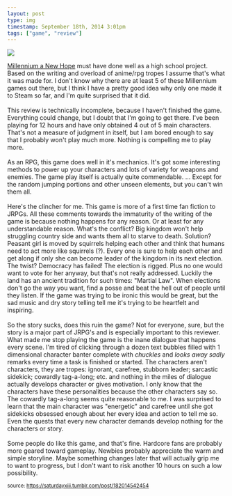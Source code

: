 ```yaml
---
layout: post
type: img
timestamp: September 18th, 2014 3:01pm
tags: ["game", "review"]
---
```

<img src="https://saturdayxiii.github.io/media/182014542454.jpg"/>

<a href="https://store.steampowered.com/app/280140/Millennium__A_New_Hope/" target="_blank">Millennium a New Hope</a> must have done well as a high school project. Based on the writing and overload of anime/rpg tropes I assume that's what it was made for. I don't know why there are at least 5 of these Millennium games out there, but I think I have a pretty good idea why only one made it to Steam so far, and I'm quite surprised that it did.<br/><br/>This review is technically incomplete, because I haven't finished the game. Everything could change, but I doubt that I'm going to get there. I've been playing for 12 hours and have only obtained 4 out of 5 main characters. That's not a measure of judgment in itself, but I am bored enough to say that I probably won't play much more. Nothing is compelling me to play more.<br/><br/>As an RPG, this game does well in it's mechanics. It's got some interesting methods to power up your characters and lots of variety for weapons and enemies. The game play itself is actually quite commendable. &hellip; Except for the random jumping portions and other unseen elements, but you can't win them all.<br/><br/>Here's the clincher for me. This game is more of a first time fan fiction to JRPGs. All these comments towards the immaturity of the writing of the game is because nothing happens for any reason. Or at least for any understandable reason. What's the conflict? Big kingdom won't help struggling country side and wants them all to starve to death. Solution? Peasant girl is moved by squirrels helping each other and think that humans need to act more like squirrels (?). Every one is sure to help each other and get along if only she can become leader of the kingdom in its next election. The twist? Democracy has failed! The election is rigged. Plus no one would want to vote for her anyway, but that's not really addressed. Luckily the land has an ancient tradition for such times: "Martial Law". When elections don't go the way you want, find a posse and beat the hell out of people until they listen. If the game was trying to be ironic this would be great, but the sad music and dry story telling tell me it's trying to be heartfelt and inspiring. <br/><br/>So the story sucks, does this ruin the game? Not for everyone, sure, but the story is a major part of JRPG's and is especially important to this reviewer. What made me stop playing the game is the inane dialogue that happens every scene. I'm tired of clicking through a dozen text bubbles filled with 1 dimensional character banter complete with *chuckles* and *looks away sadly* remarks every time a task is finished or started. The characters aren't characters, they are tropes: ignorant, carefree, stubborn leader; sarcastic sidekick; cowardly tag-a-long; etc. and nothing in the miles of dialogue actually develops character or gives motivation. I only know that the characters have these personalities because the other characters say so. The cowardly tag-a-long seems quite reasonable to me. I was surprised to learn that the main character was "energetic" and carefree until she got sidekicks obsessed enough about her every idea and action to tell me so. Even the quests that every new character demands develop nothing for the characters or story.<br/><br/>Some people do like this game, and that's fine. Hardcore fans are probably more geared toward gameplay. Newbies probably appreciate the warm and simple storyline. Maybe something changes later that will actually grip me to want to progress, but I don't want to risk another 10 hours on such a low possibility.
<br/>
 
  
<small>source: https://saturdayxiii.tumblr.com/post/182014542454</small>